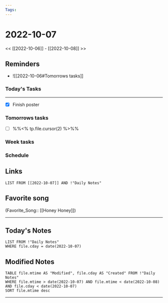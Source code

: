 ```yaml
---
Tags:
---
```

# 2022-10-07
<< [[2022-10-06]] - [[2022-10-08]] >>
## Reminders
- ![[2022-10-06#Tomorrows tasks]]
### Today's Tasks
---
- [x] Finish poster



### Tomorrows tasks
- [ ] %%<% tp.file.cursor(2) %>%%
### Week tasks
### Schedule

## Links
```dataview
LIST FROM [[2022-10-07]] AND !"Daily Notes"
```
## Favorite song
(Favorite_Song:: [[Honey Honey]])
___
## Today's Notes
```dataview
LIST FROM !"Daily Notes"
WHERE file.cday = date(2022-10-07)
```
## Modified Notes
```dataview
TABLE file.mtime AS "Modified", file.cday AS "Created" FROM !"Daily Notes" 
WHERE file.mtime > date(2022-10-07) AND file.mtime < date(2022-10-08) AND file.cday < date(2022-10-07)
SORT file.mtime desc
```
___
